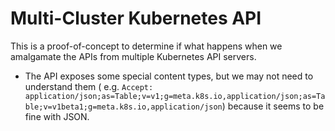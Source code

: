 # Multi-Cluster Kubernetes API

This is a proof-of-concept to determine if what happens when we amalgamate the APIs from multiple Kubernetes API
servers.

* The API exposes some special content types, but we may not need to understand them (
  e.g. `Accept: application/json;as=Table;v=v1;g=meta.k8s.io,application/json;as=Table;v=v1beta1;g=meta.k8s.io,application/json`)
  because it seems to be fine with JSON.